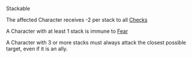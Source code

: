 Stackable

The affected Character receives -2 per stack to all [Checks](Check)

A Character with at least 1 stack is immune to [Fear](Fear.md)

A Character with 3 or more stacks must always attack the closest possible target, even if it is an ally.